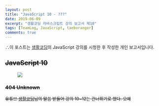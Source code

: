 ```yaml
---
layout: post
title: "JavaScript 10 - ???"
date: 2019-06-09
excerpt: "생활코딩 자바스크립트 강의 보고서 제10"
tags: [TeamLog, JavaScript, taeboranger]
comments: true
---
```


∴이 포스트는 [생활코딩](https://www.youtube.com/playlist?list=PLuHgQVnccGMBB348PWRN0fREzYcYgFybf)의 JavaScript 강의를 시청한 후 작성한 개인 보고서입니다.

## ~~JavaScript 10~~

<figure class="half">
    <a href="https://www.lform.com/_assets/packages/wp/assets/uploaded/2017/08/lform_javascript_blog_header_image-1600x1080.jpg"><img src="https://www.lform.com/_assets/packages/wp/assets/uploaded/2017/08/lform_javascript_blog_header_image-1600x1080.jpg"></a>
</figure>

### ~~404 Unknown~~
~~유튜브 [생활코딩](https://www.youtube.com/playlist?list=PLuHgQVnccGMBB348PWRN0fREzYcYgFybf)님의 말씀 받들어 강의 10~12는 건너뛰기로 했다. 오예~~
